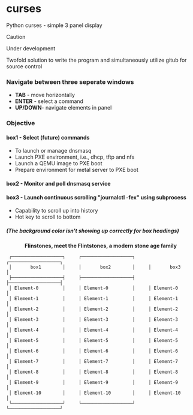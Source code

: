 
curses
=
Python curses - simple 3 panel display

> [!CAUTION]
> Under development

Twofold solution to write the program and simultaneously utilize gitub for source control

### Navigate between three seperate windows
* **TAB** - move horizontally
* **ENTER** - select a command
* **UP/DOWN**- navigate elements in panel

### Objective
#### box1 - Select (future) commands
* To launch or manage dnsmasq
* Launch PXE environment, i.e., dhcp, tftp and nfs
* Launch a QEMU image to PXE boot
* Prepare environment for metal server to PXE boot

#### box2 - Monitor and poll dnsmasq service
#### box3 - Launch continuous scrolling "journalctl -fex" using subprocess
* Capability to scroll up into history
* Hot key to scroll to bottom

##### (The background color isn't showing up correctly for box headings)

<p align="center">
<b>Flinstones, meet the Flintstones, a modern stone age family</b>
</p>

     ┌───────────────────┐     ┌───────────────────┐     ┌───────────────────┐
     │       box1        │     │       box2        │     │       box3        │
     ├───────────────────┤     ├───────────────────┤     ├───────────────────┤
     │ Element-0         │     │ Element-0         │     │ Element-0         │
     │ Element-1         │     │ Element-1         │     │ Element-1         │
     │ Element-2         │     │ Element-2         │     │ Element-2         │
     │ Element-3         │     │ Element-3         │     │ Element-3         │
     │ Element-4         │     │ Element-4         │     │ Element-4         │
     │ Element-5         │     │ Element-5         │     │ Element-5         │
     │ Element-6         │     │ Element-6         │     │ Element-6         │
     │ Element-7         │     │ Element-7         │     │ Element-7         │
     │ Element-8         │     │ Element-8         │     │ Element-8         │
     │ Element-9         │     │ Element-9         │     │ Element-9         │
     │ Element-10        │     │ Element-10        │     │ Element-10        │
     └───────────────────┘     └───────────────────┘     └───────────────────┘


